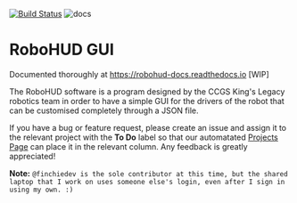 [![Build Status](https://travis-ci.com/CCGSRobotics/RoboHUD.svg?branch=master)](https://travis-ci.com/CCGSRobotics/RoboHUD)
![docs](https://readthedocs.org/projects/robohud-docs/badge/?version=latest)
# RoboHUD GUI

Documented thoroughly at https://robohud-docs.readthedocs.io [WIP]

The RoboHUD software is a program designed by the CCGS King's Legacy robotics team in order to have a simple GUI for the drivers of the robot that can be customised completely through a JSON file.

If you have a bug or feature request, please create an issue and assign it to the relevant project with the **To Do** label so that our automatated [Projects Page](https://github.com/CCGSRobotics/RoboHUD/projects) can place it in the relevant column. Any feedback is greatly appreciated!

**Note:**
`@finchiedev is the sole contributor at this time, but the shared laptop that I work on uses someone else's login, even after I sign in using my own. :)`
